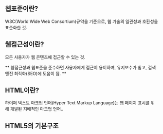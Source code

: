 ## 웹표준이란?
W3C(World Wide Web Consortium)규약을 기준으로, 웹 기술의 일관성과 호환성을 표준화한 것.

## 웹접근성이란?
모든 사용자가 웹 콘텐츠에 접근할 수 있는 것.

** 웹접근성과 웹표준을 준수하면 사용자에게 접근이 용이하며, 유지보수가 쉽고, 검색엔진 최적화(SEO)에 도움이 됨. **

## HTML이란?
하이퍼 텍스트 마크업 언어(Hyper Text Markup Language)는 웹 페이지 표시를 위해 개발된 지배적인 마크업 언어..

## HTML5의 기본구조
 <html>
  <head>
   <meta charsrt="uft-8">
   <title>기본구조</title>
  </head>
  <body>
  </body>